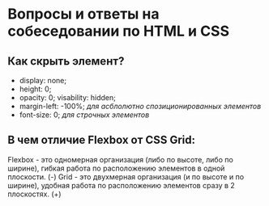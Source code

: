 Вопросы и ответы на собеседовании по HTML и CSS
===============================================

Как скрыть элемент?
-------------------
* display: none;
* height: 0;
* opacity: 0; visability: hidden;
* margin-left: -100%; _для асблолютно спозиционированных элементов_
* font-size: 0; _для строчных элементов_

В чем отличие Flexbox от CSS Grid:
----------------------------------
Flexbox - это одномерная организация (либо по высоте, либо по ширине), гибкая работа по расположению элементов в одной плоскости.
(-)
Grid - это двухмерная организация (и по высоте и по ширине), удобная работа по расположению элементов сразу в 2 плоскостях.
(+)




